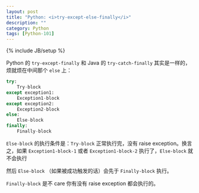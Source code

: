 ```yaml
---
layout: post
title: "Python: <i>try-except-else-finally</i>"
description: ""
category: Python
tags: [Python-101]
---
```

{% include JB/setup %}

Python 的 `try-except-finally` 和 Java 的 `try-catch-finally` 其实是一样的，烦就烦在中间那个 `else` 上：

```python
try:
    Try-block
except exception1:
    Exception1-block
except exception2:
    Exception2-block
else:
    Else-block
finally:
    Finally-block
```

`Else-block` 的执行条件是：`Try-block` 正常执行完，没有 raise exception。换言之，如果 `Exception1-block-1` 或者 `Exception1-block-2` 执行了，`Else-block` 就不会执行

然后 `Else-block` （如果被成功触发的话）会先于 `Finally-block` 执行。

`Finally-block` 是不 care 你有没有 raise exception 都会执行的。